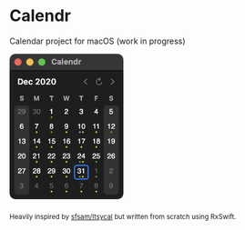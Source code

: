 # Calendr
Calendar project for macOS (work in progress)

<img width="200" src="screenshots/calendar.png" title="Calendar" />

<sub>Heavily inspired by [sfsam/Itsycal](https://github.com/sfsam/Itsycal) but written from scratch using RxSwift.</sub>

